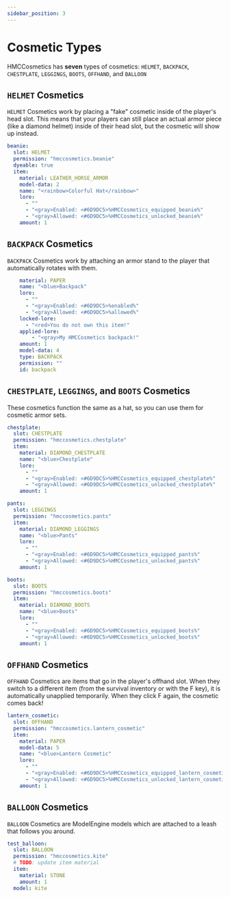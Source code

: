 ```yaml
---
sidebar_position: 3
---
```


# Cosmetic Types

HMCCosmetics has **seven** types of cosmetics: `HELMET`, `BACKPACK`, `CHESTPLATE`, `LEGGINGS`, `BOOTS`, `OFFHAND`, and `BALLOON`

## `HELMET` Cosmetics

`HELMET` Cosmetics work by placing a "fake" cosmetic inside of the player's head slot. This means that your players can still place an actual armor piece (like a diamond helmet) inside of their head slot, but the cosmetic will show up instead. 

```yaml
beanie:
  slot: HELMET
  permission: "hmccosmetics.beanie"
  dyeable: true
  item:
    material: LEATHER_HORSE_ARMOR
    model-data: 2
    name: "<rainbow>Colorful Hat</rainbow>"
    lore:
      - ""
      - "<gray>Enabled: <#6D9DC5>%HMCCosmetics_equipped_beanie%"
      - "<gray>Allowed: <#6D9DC5>%HMCCosmetics_unlocked_beanie%"
    amount: 1
```

## `BACKPACK` Cosmetics
`BACKPACK` Cosmetics work by attaching an armor stand to the player that automatically rotates with them.

```yaml
    material: PAPER
    name: "<blue>Backpack"
    lore:
      - ""
      - "<gray>Enabled: <#6D9DC5>%enabled%"
      - "<gray>Allowed: <#6D9DC5>%allowed%"
    locked-lore:
      - "<red>You do not own this item!"
    applied-lore:
        - "<gray>My HMCCosmetics backpack!"
    amount: 1
    model-data: 4
    type: BACKPACK
    permission: ""
    id: backpack
```

## `CHESTPLATE`, `LEGGINGS`, and `BOOTS` Cosmetics

These cosmetics function the same as a hat, so you can use them for cosmetic armor sets.

```yaml
chestplate:
  slot: CHESTPLATE
  permission: "hmccosmetics.chestplate"
  item:
    material: DIAMOND_CHESTPLATE
    name: "<blue>Chestplate"
    lore:
      - ""
      - "<gray>Enabled: <#6D9DC5>%HMCCosmetics_equipped_chestplate%"
      - "<gray>Allowed: <#6D9DC5>%HMCCosmetics_unlocked_chestplate%"
    amount: 1
```
```yaml
pants:
  slot: LEGGINGS
  permission: "hmccosmetics.pants"
  item:
    material: DIAMOND_LEGGINGS
    name: "<blue>Pants"
    lore:
      - ""
      - "<gray>Enabled: <#6D9DC5>%HMCCosmetics_equipped_pants%"
      - "<gray>Allowed: <#6D9DC5>%HMCCosmetics_unlocked_pants%"
    amount: 1
```
```yaml
boots:
  slot: BOOTS
  permission: "hmccosmetics.boots"
  item:
    material: DIAMOND_BOOTS
    name: "<blue>Boots"
    lore:
      - ""
      - "<gray>Enabled: <#6D9DC5>%HMCCosmetics_equipped_boots%"
      - "<gray>Allowed: <#6D9DC5>%HMCCosmetics_unlocked_boots%"
    amount: 1
```

## `OFFHAND` Cosmetics
`OFFHAND` Cosmetics are items that go in the player's offhand slot. When they switch to a different item (from the survival inventory or with the F key), it is automatically unapplied temporarily. When they click F again, the cosmetic comes back!

```yaml
lantern_cosmetic:
  slot: OFFHAND
  permission: "hmccosmetics.lantern_cosmetic"
  item:
    material: PAPER
    model-data: 5
    name: "<blue>Lantern Cosmetic"
    lore:
      - ""
      - "<gray>Enabled: <#6D9DC5>%HMCCosmetics_equipped_lantern_cosmetic%"
      - "<gray>Allowed: <#6D9DC5>%HMCCosmetics_unlocked_lantern_cosmetic%"
    amount: 1
```

## `BALLOON` Cosmetics

`BALLOON` Cosmetics are ModelEngine models which are attached to a leash that follows you around.

```yaml
test_balloon:
  slot: BALLOON
  permission: "hmccosmetics.kite"
  # TODO: update item material
  item:
    material: STONE
    amount: 1
  model: kite
```
